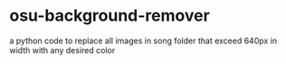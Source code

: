 # osu-background-remover
a python code to replace all images in song folder that exceed 640px in width with any desired color
